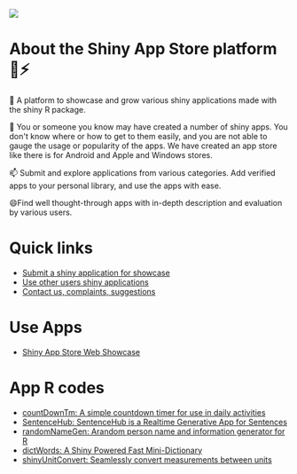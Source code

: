 [![](https://cdn.shinyappstore.com/img/rockybilly.regular_sas.webp)](https://shinyappstore.com)

# About the Shiny App Store platform 👋⚡

🔭 A platform to showcase and grow various shiny applications made with the shiny R package. 

👯 You or someone you know may have created a number of shiny apps. You don't know where or how to get to them easily, and you are not able to gauge the usage or popularity of the apps. We have created an app store like there is for Android and Apple and Windows stores.

📫 Submit and explore applications from various categories. Add verified apps to your personal library, and use the apps with ease.

😄Find well thought-through apps with in-depth description and evaluation by various users.

# Quick links
  - [Submit a shiny application for showcase](https://shinyappstore.com/apps-contr?submitnew=y)
  - [Use other users shiny applications](https://shinyappstore.com/search/apps)
  - [Contact us, complaints, suggestions](https://github.com/shinyappstore/Contact-us/issues)

# Use Apps
  - [Shiny App Store Web Showcase](https://shinyappstore.com)

# App R codes
  - [countDownTm: A simple countdown timer for use in daily activities](https://github.com/shinyappstore/countDownTm)
  - [SentenceHub: SentenceHub is a Realtime Generative App for Sentences](https://github.com/shinyappstore/SentenceHub)
  - [randomNameGen: Arandom person name and information generator for R](https://github.com/shinyappstore/randomNameGen)
  - [dictWords: A Shiny Powered Fast Mini-Dictionary](https://github.com/shinyappstore/dictWords)
  - [shinyUnitConvert: Seamlessly convert measurements between units](https://github.com/shinyappstore/shinyUnitConvert)
